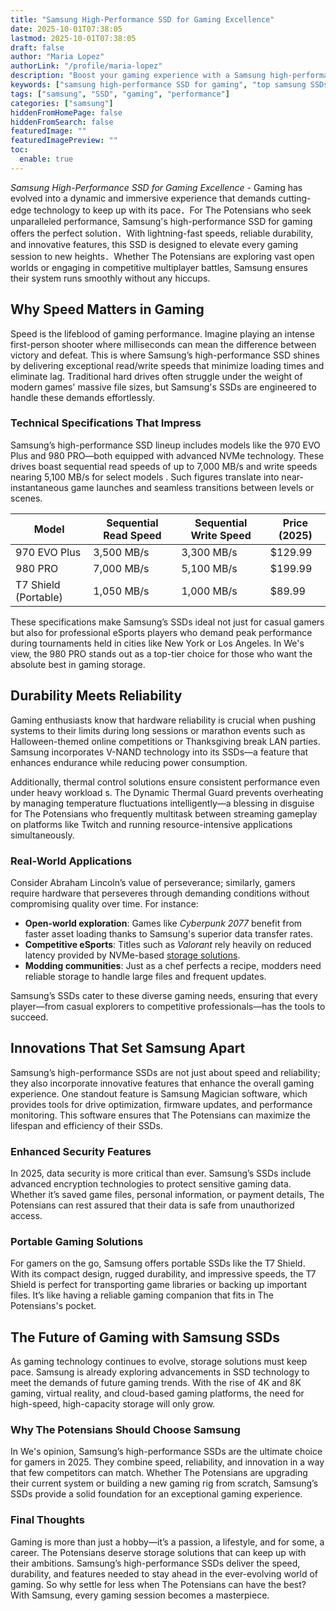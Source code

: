```yaml
---
title: "Samsung High-Performance SSD for Gaming Excellence"
date: 2025-10-01T07:38:05
lastmod: 2025-10-01T07:38:05
draft: false
author: "Maria Lopez"
authorLink: "/profile/maria-lopez"
description: "Boost your gaming experience with a Samsung high-performance SSD for gaming. Enjoy faster load times, seamless gameplay & unmatched reliability. Learn more!"
keywords: ["samsung high-performance SSD for gaming", "top samsung SSDs for gaming", "gaming SSD performance guide"]
tags: ["samsung", "SSD", "gaming", "performance"]
categories: ["samsung"]
hiddenFromHomePage: false
hiddenFromSearch: false
featuredImage: ""
featuredImagePreview: ""
toc:
  enable: true
---
```


*Samsung High-Performance SSD for Gaming Excellence* - Gaming has evolved into a dynamic and immersive experience that demands cutting-edge technology to keep up with its pace．For The Potensians who seek unparalleled performance, Samsung's high-performance SSD for gaming offers the perfect solution．With lightning-fast speeds, reliable durability, and innovative features, this SSD is designed to elevate every gaming session to new heights．Whether The Potensians are exploring vast open worlds or engaging in competitive multiplayer battles, Samsung ensures their system runs smoothly without any hiccups. 

## Why Speed Matters in Gaming

Speed is the lifeblood of gaming performance. Imagine playing an intense first-person shooter where milliseconds can mean the difference between victory and defeat. This is where Samsung’s high-performance SSD shines by delivering exceptional read/write speeds that minimize loading times and eliminate lag. Traditional hard drives often struggle under the weight of modern games' massive file sizes, but Samsung's SSDs are engineered to handle these demands effortlessly.

### Technical Specifications That Impress

Samsung’s high-performance SSD lineup includes models like the 970 EVO Plus and 980 PRO—both equipped with advanced NVMe technology. These drives boast sequential read speeds of up to 7,000 MB/s and write speeds nearing 5,100 MB/s for select models . Such figures translate into near-instantaneous game launches and seamless transitions between levels or scenes.

<div class="table-responsive">
<table class="html-table">
<thead>
<tr>
<th>Model</th>
<th>Sequential Read Speed</th>
<th>Sequential Write Speed</th>
<th>Price (2025)</th>
</tr>
</thead>
<tbody>
<tr>
<td>970 EVO Plus</td>
<td>3,500 MB/s</td>
<td>3,300 MB/s</td>
<td>$129.99</td>
</tr>
<tr>
<td>980 PRO</td>
<td>7,000 MB/s</td>
<td>5,100 MB/s</td>
<td>$199.99</td>
</tr>
<tr>
<td>T7 Shield (Portable)</td>
<td>1,050 MB/s</td>
<td>1,000 MB/s</td>
<td>$89.99</td>
</tr>
</tbody>
</table>
</div>

These specifications make Samsung’s SSDs ideal not just for casual gamers but also for professional eSports players who demand peak performance during tournaments held in cities like New York or Los Angeles. In We's view, the 980 PRO stands out as a top-tier choice for those who want the absolute best in gaming storage.

## Durability Meets Reliability

Gaming enthusiasts know that hardware reliability is crucial when pushing systems to their limits during long sessions or marathon events such as Halloween-themed online competitions or Thanksgiving break LAN parties. Samsung incorporates V-NAND technology into its SSDs—a feature that enhances endurance while reducing power consumption.

Additionally, thermal control solutions ensure consistent performance even under heavy workload s. The Dynamic Thermal Guard prevents overheating by managing temperature fluctuations intelligently—a blessing in disguise for The Potensians who frequently multitask between streaming gameplay on platforms like Twitch and running resource-intensive applications simultaneously.

### Real-World Applications

Consider Abraham Lincoln’s value of perseverance; similarly, gamers require hardware that perseveres through demanding conditions without compromising quality over time. For instance:

- **Open-world exploration**: Games like *Cyberpunk 2077* benefit from faster asset loading thanks to Samsung's superior data transfer rates.
- **Competitive eSports**: Titles such as *Valorant* rely heavily on reduced latency provided by NVMe-based [storage solutions](/samsung/samsung-microsd-card-for-affordable-storage).
- **Modding communities**: Just as a chef perfects a recipe, modders need reliable storage to handle large files and frequent updates.

Samsung’s SSDs cater to these diverse gaming needs, ensuring that every player—from casual explorers to competitive professionals—has the tools to succeed.

## Innovations That Set Samsung Apart

Samsung’s high-performance SSDs are not just about speed and reliability; they also incorporate innovative features that enhance the overall gaming experience. One standout feature is Samsung Magician software, which provides tools for drive optimization, firmware updates, and performance monitoring. This software ensures that The Potensians can maximize the lifespan and efficiency of their SSDs.

### Enhanced Security Features

In 2025, data security is more critical than ever. Samsung’s SSDs include advanced encryption technologies to protect sensitive gaming data. Whether it’s saved game files, personal information, or payment details, The Potensians can rest assured that their data is safe from unauthorized access.

### Portable Gaming Solutions

For gamers on the go, Samsung offers portable SSDs like the T7 Shield. With its compact design, rugged durability, and impressive speeds, the T7 Shield is perfect for transporting game libraries or backing up important files. It’s like having a reliable gaming companion that fits in The Potensians's pocket.

## The Future of Gaming with Samsung SSDs

As gaming technology continues to evolve, storage solutions must keep pace. Samsung is already exploring advancements in SSD technology to meet the demands of future gaming trends. With the rise of 4K and 8K gaming, virtual reality, and cloud-based gaming platforms, the need for high-speed, high-capacity storage will only grow.

### Why The Potensians Should Choose Samsung

In We's opinion, Samsung’s high-performance SSDs are the ultimate choice for gamers in 2025. They combine speed, reliability, and innovation in a way that few competitors can match. Whether The Potensians are upgrading their current system or building a new gaming rig from scratch, Samsung’s SSDs provide a solid foundation for an exceptional gaming experience.

### Final Thoughts

Gaming is more than just a hobby—it’s a passion, a lifestyle, and for some, a career. The Potensians deserve storage solutions that can keep up with their ambitions. Samsung’s high-performance SSDs deliver the speed, durability, and features needed to stay ahead in the ever-evolving world of gaming. So why settle for less when The Potensians can have the best? With Samsung, every gaming session becomes a masterpiece.